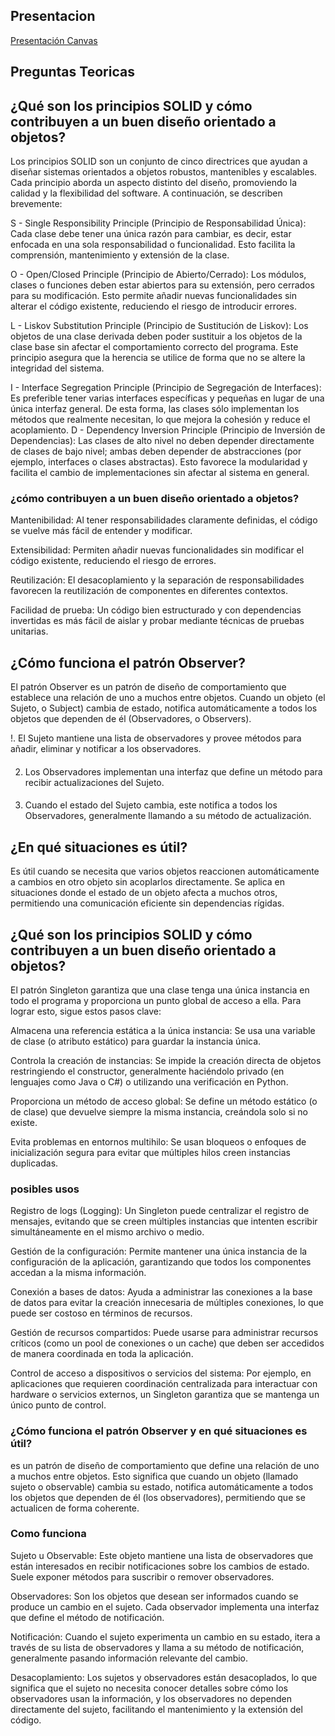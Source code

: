 ## Presentacion
[Presentación Canvas](https://www.canva.com/design/DAGjh6u3p48/rKI2W-ZC5spZiHLZlqg7UQ/edit?utm_content=DAGjh6u3p48&utm_campaign=designshare&utm_medium=link2&utm_source=sharebutton)
## Preguntas Teoricas
## ¿Qué son los principios SOLID y cómo contribuyen a un buen diseño orientado a objetos?
Los principios SOLID son un conjunto de cinco directrices que ayudan a diseñar sistemas orientados a objetos robustos, mantenibles y escalables. Cada principio aborda un aspecto distinto del diseño, promoviendo la calidad y la flexibilidad del software. A continuación, se describen brevemente:

S - Single Responsibility Principle (Principio de Responsabilidad Única):
Cada clase debe tener una única razón para cambiar, es decir, estar enfocada en una sola responsabilidad o funcionalidad. Esto facilita la comprensión, mantenimiento y extensión de la clase.

O - Open/Closed Principle (Principio de Abierto/Cerrado):
Los módulos, clases o funciones deben estar abiertos para su extensión, pero cerrados para su modificación. Esto permite añadir nuevas funcionalidades sin alterar el código existente, reduciendo el riesgo de introducir errores.

L - Liskov Substitution Principle (Principio de Sustitución de Liskov):
Los objetos de una clase derivada deben poder sustituir a los objetos de la clase base sin afectar el comportamiento correcto del programa. Este principio asegura que la herencia se utilice de forma que no se altere la integridad del sistema.

I - Interface Segregation Principle (Principio de Segregación de Interfaces):
Es preferible tener varias interfaces específicas y pequeñas en lugar de una única interfaz general. De esta forma, las clases sólo implementan los métodos que realmente necesitan, lo que mejora la cohesión y reduce el acoplamiento.
D - Dependency Inversion Principle (Principio de Inversión de Dependencias):
Las clases de alto nivel no deben depender directamente de clases de bajo nivel; ambas deben depender de abstracciones (por ejemplo, interfaces o clases abstractas). Esto favorece la modularidad y facilita el cambio de implementaciones sin afectar al sistema en general.

### ¿cómo contribuyen a un buen diseño orientado a objetos?
Mantenibilidad: Al tener responsabilidades claramente definidas, el código se vuelve más fácil de entender y modificar.

Extensibilidad: Permiten añadir nuevas funcionalidades sin modificar el código existente, reduciendo el riesgo de errores.

Reutilización: El desacoplamiento y la separación de responsabilidades favorecen la reutilización de componentes en diferentes contextos.

Facilidad de prueba: Un código bien estructurado y con dependencias invertidas es más fácil de aislar y probar mediante técnicas de pruebas unitarias.

## ¿Cómo funciona el patrón Observer?
El patrón Observer es un patrón de diseño de comportamiento que establece una relación de uno a muchos entre objetos. Cuando un objeto (el Sujeto, o Subject) cambia de estado, notifica automáticamente a todos los objetos que dependen de él (Observadores, o Observers).

!. El Sujeto mantiene una lista de observadores y provee métodos para añadir, eliminar y notificar a los observadores.
####
2. Los Observadores implementan una interfaz que define un método para recibir actualizaciones del Sujeto.
####
3. Cuando el estado del Sujeto cambia, este notifica a todos los Observadores, generalmente llamando a su método de actualización.
 ####
 ## ¿En qué situaciones es útil?
Es útil cuando se necesita que varios objetos reaccionen automáticamente a cambios en otro objeto sin acoplarlos directamente. Se aplica en situaciones donde el estado de un objeto afecta a muchos otros, permitiendo una comunicación eficiente sin dependencias rígidas.

## ¿Qué son los principios SOLID y cómo contribuyen a un buen diseño orientado a objetos?
El patrón Singleton garantiza que una clase tenga una única instancia en todo el programa y proporciona un punto global de acceso a ella. Para lograr esto, sigue estos pasos clave:

Almacena una referencia estática a la única instancia:
Se usa una variable de clase (o atributo estático) para guardar la instancia única.

Controla la creación de instancias:
Se impide la creación directa de objetos restringiendo el constructor, generalmente haciéndolo privado (en lenguajes como Java o C#) o utilizando una verificación en Python.

Proporciona un método de acceso global:
Se define un método estático (o de clase) que devuelve siempre la misma instancia, creándola solo si no existe.

Evita problemas en entornos multihilo:
Se usan bloqueos o enfoques de inicialización segura para evitar que múltiples hilos creen instancias duplicadas.

### posibles usos 
Registro de logs (Logging):
Un Singleton puede centralizar el registro de mensajes, evitando que se creen múltiples instancias que intenten escribir simultáneamente en el mismo archivo o medio.

Gestión de la configuración:
Permite mantener una única instancia de la configuración de la aplicación, garantizando que todos los componentes accedan a la misma información.

Conexión a bases de datos:
Ayuda a administrar las conexiones a la base de datos para evitar la creación innecesaria de múltiples conexiones, lo que puede ser costoso en términos de recursos.

Gestión de recursos compartidos:
Puede usarse para administrar recursos críticos (como un pool de conexiones o un cache) que deben ser accedidos de manera coordinada en toda la aplicación.

Control de acceso a dispositivos o servicios del sistema:
Por ejemplo, en aplicaciones que requieren coordinación centralizada para interactuar con hardware o servicios externos, un Singleton garantiza que se mantenga un único punto de control.

### ¿Cómo funciona el patrón Observer y en qué situaciones es útil?
es un patrón de diseño de comportamiento que define una relación de uno a muchos entre objetos. Esto significa que cuando un objeto (llamado sujeto o observable) cambia su estado, notifica automáticamente a todos los objetos que dependen de él (los observadores), permitiendo que se actualicen de forma coherente.

### Como funciona
Sujeto u Observable:
Este objeto mantiene una lista de observadores que están interesados en recibir notificaciones sobre los cambios de estado. Suele exponer métodos para suscribir o remover observadores.

Observadores:
Son los objetos que desean ser informados cuando se produce un cambio en el sujeto. Cada observador implementa una interfaz que define el método de notificación.

Notificación:
Cuando el sujeto experimenta un cambio en su estado, itera a través de su lista de observadores y llama a su método de notificación, generalmente pasando información relevante del cambio.

Desacoplamiento:
Los sujetos y observadores están desacoplados, lo que significa que el sujeto no necesita conocer detalles sobre cómo los observadores usan la información, y los observadores no dependen directamente del sujeto, facilitando el mantenimiento y la extensión del código.
